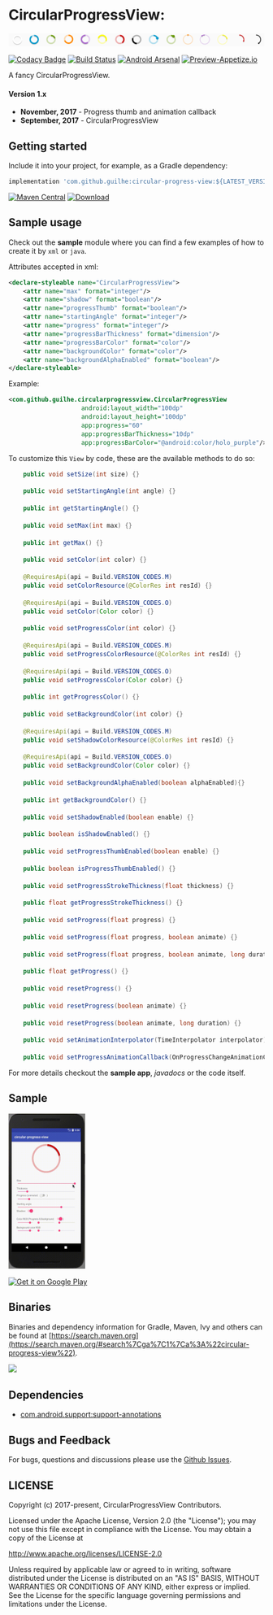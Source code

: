 # CircularProgressView:
![header](sample1.png)

[![Codacy Badge](https://api.codacy.com/project/badge/Grade/6cb896704b2648288ec8512a84277c5c)](https://www.codacy.com/app/GuilhE/android-circular-progress-view?utm_source=github.com&utm_medium=referral&utm_content=GuilhE/android-circular-progress-view&utm_campaign=badger)
[![Build Status](https://travis-ci.org/GuilhE/android-circular-progress-view.svg?branch=master)](https://travis-ci.org/GuilhE/android-circular-progress-view) [![Android Arsenal](https://img.shields.io/badge/Android%20Arsenal-CircularProgressView-brightgreen.svg?style=flat)](https://android-arsenal.com/details/1/6152) [![Preview-Appetize.io](https://img.shields.io/badge/Preview-Appetize.io-brightgreen.svg?style=flat.svg)](https://appetize.io/app/yqf57p0pmtf2gfv1tqq4fk87qm)

A fancy CircularProgressView.

#### Version 1.x
  - **November, 2017**  - Progress thumb and animation callback
  - **September, 2017** - CircularProgressView


## Getting started

Include it into your project, for example, as a Gradle dependency:

```groovy
implementation 'com.github.guilhe:circular-progress-view:${LATEST_VERSION}'
```
[![Maven Central](https://maven-badges.herokuapp.com/maven-central/com.github.guilhe/circular-progress-view/badge.svg)](https://search.maven.org/#search%7Cga%7C1%7Ca%3A%22circular-progress-view%22)  [ ![Download](https://api.bintray.com/packages/gdelgado/android/circular-progress-view/images/download.svg) ](https://bintray.com/gdelgado/android/circular-progress-view/_latestVersion)  

## Sample usage

Check out the __sample__ module where you can find a few examples of how to create it by `xml` or `java`.

Attributes accepted in xml:
```xml
<declare-styleable name="CircularProgressView">
    <attr name="max" format="integer"/>
    <attr name="shadow" format="boolean"/>
    <attr name="progressThumb" format="boolean"/>
    <attr name="startingAngle" format="integer"/>
    <attr name="progress" format="integer"/>
    <attr name="progressBarThickness" format="dimension"/>
    <attr name="progressBarColor" format="color"/>
    <attr name="backgroundColor" format="color"/>
    <attr name="backgroundAlphaEnabled" format="boolean"/>
</declare-styleable>
```
Example:
```xml
<com.github.guilhe.circularprogressview.CircularProgressView
                    android:layout_width="100dp"
                    android:layout_height="100dp"
                    app:progress="60"
                    app:progressBarThickness="10dp"
                    app:progressBarColor="@android:color/holo_purple"/>
 ```

To customize this `View` by code, these are the available methods to do so:
```java
    public void setSize(int size) {}
    
    public void setStartingAngle(int angle) {}
    
    public int getStartingAngle() {}
    
    public void setMax(int max) {}
    
    public int getMax() {}
    
    public void setColor(int color) {}
    
    @RequiresApi(api = Build.VERSION_CODES.M)
    public void setColorResource(@ColorRes int resId) {}
    
    @RequiresApi(api = Build.VERSION_CODES.O)
    public void setColor(Color color) {}
    
    public void setProgressColor(int color) {}
    
    @RequiresApi(api = Build.VERSION_CODES.M)
    public void setProgressColorResource(@ColorRes int resId) {}
    
    @RequiresApi(api = Build.VERSION_CODES.O)
    public void setProgressColor(Color color) {}
    
    public int getProgressColor() {}
    
    public void setBackgroundColor(int color) {}
    
    @RequiresApi(api = Build.VERSION_CODES.M)
    public void setShadowColorResource(@ColorRes int resId) {}
    
    @RequiresApi(api = Build.VERSION_CODES.O)
    public void setBackgroundColor(Color color) {}

    public void setBackgroundAlphaEnabled(boolean alphaEnabled){}
    
    public int getBackgroundColor() {}
    
    public void setShadowEnabled(boolean enable) {}
    
    public boolean isShadowEnabled() {}
    
    public void setProgressThumbEnabled(boolean enable) {}
    
    public boolean isProgressThumbEnabled() {}
    
    public void setProgressStrokeThickness(float thickness) {}
    
    public float getProgressStrokeThickness() {}
    
    public void setProgress(float progress) {}
    
    public void setProgress(float progress, boolean animate) {}
    
    public void setProgress(float progress, boolean animate, long duration) {}
           
    public float getProgress() {}
    
    public void resetProgress() {}
    
    public void resetProgress(boolean animate) {}
    
    public void resetProgress(boolean animate, long duration) {}
    
    public void setAnimationInterpolator(TimeInterpolator interpolator) {}
    
    public void setProgressAnimationCallback(OnProgressChangeAnimationCallback callback) {}
```

For more details checkout the __sample app__, _javadocs_ or the code itself.

## Sample
<img src="sample.gif" alt="Sample" width="30%"/>

<a href='https://play.google.com/store/apps/details?id=com.github.guilhe.cicularprogressview.sample&pcampaignid=MKT-Other-global-all-co-prtnr-py-PartBadge-Mar2515-1'><img width="30%" alt='Get it on Google Play' src='https://play.google.com/intl/en_us/badges/images/generic/en_badge_web_generic.png'/></a>

## Binaries

Binaries and dependency information for Gradle, Maven, Ivy and others can be found at [https://search.maven.org](https://search.maven.org/#search%7Cga%7C1%7Ca%3A%22circular-progress-view%22).

<a href='https://bintray.com/gdelgado/android/circular-progress-view?source=watch' alt='Get automatic notifications about new "circular-progress-view" versions'><img src='https://www.bintray.com/docs/images/bintray_badge_bw.png'></a>

## Dependencies
- [com.android.support:support-annotations](https://developer.android.com/topic/libraries/support-library/packages.html#annotations)

## Bugs and Feedback

For bugs, questions and discussions please use the [Github Issues](https://github.com/GuilhE/android-circular-progress-view/issues).

 
## LICENSE

Copyright (c) 2017-present, CircularProgressView Contributors.

Licensed under the Apache License, Version 2.0 (the "License");
you may not use this file except in compliance with the License.
You may obtain a copy of the License at

<http://www.apache.org/licenses/LICENSE-2.0>

Unless required by applicable law or agreed to in writing, software
distributed under the License is distributed on an "AS IS" BASIS,
WITHOUT WARRANTIES OR CONDITIONS OF ANY KIND, either express or implied.
See the License for the specific language governing permissions and
limitations under the License.
